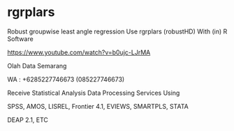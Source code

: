 # rgrplars
Robust groupwise least angle regression Use rgrplars (robustHD) With (in) R Software

https://www.youtube.com/watch?v=b0ujc-LJrMA

Olah Data Semarang

WA : +6285227746673 (085227746673)

Receive Statistical Analysis Data Processing Services Using

SPSS, AMOS, LISREL, Frontier 4.1, EVIEWS, SMARTPLS, STATA

DEAP 2.1, ETC
